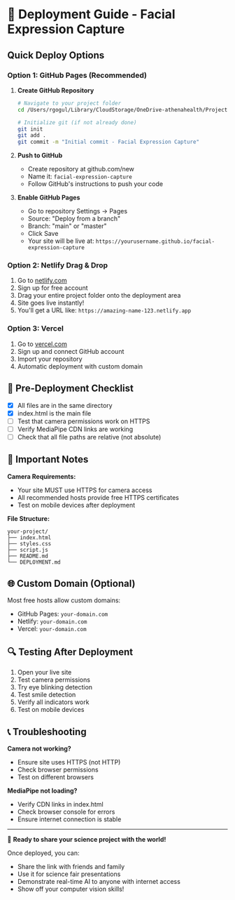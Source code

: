 # 🚀 Deployment Guide - Facial Expression Capture

## Quick Deploy Options

### Option 1: GitHub Pages (Recommended)

1. **Create GitHub Repository**
   ```bash
   # Navigate to your project folder
   cd /Users/rgogul/Library/CloudStorage/OneDrive-athenahealth/Projects/Science
   
   # Initialize git (if not already done)
   git init
   git add .
   git commit -m "Initial commit - Facial Expression Capture"
   ```

2. **Push to GitHub**
   - Create repository at github.com/new
   - Name it: `facial-expression-capture`
   - Follow GitHub's instructions to push your code

3. **Enable GitHub Pages**
   - Go to repository Settings → Pages
   - Source: "Deploy from a branch"
   - Branch: "main" or "master"
   - Click Save
   - Your site will be live at: `https://yourusername.github.io/facial-expression-capture`

### Option 2: Netlify Drag & Drop

1. Go to [netlify.com](https://netlify.com)
2. Sign up for free account
3. Drag your entire project folder onto the deployment area
4. Site goes live instantly!
5. You'll get a URL like: `https://amazing-name-123.netlify.app`

### Option 3: Vercel

1. Go to [vercel.com](https://vercel.com)
2. Sign up and connect GitHub account
3. Import your repository
4. Automatic deployment with custom domain

## 🔧 Pre-Deployment Checklist

- [x] All files are in the same directory
- [x] index.html is the main file
- [ ] Test that camera permissions work on HTTPS
- [ ] Verify MediaPipe CDN links are working
- [ ] Check that all file paths are relative (not absolute)

## 📱 Important Notes

**Camera Requirements:**
- Your site MUST use HTTPS for camera access
- All recommended hosts provide free HTTPS certificates
- Test on mobile devices after deployment

**File Structure:**
```
your-project/
├── index.html
├── styles.css
├── script.js
├── README.md
└── DEPLOYMENT.md
```

## 🌐 Custom Domain (Optional)

Most free hosts allow custom domains:
- GitHub Pages: `your-domain.com`
- Netlify: `your-domain.com` 
- Vercel: `your-domain.com`

## 🔍 Testing After Deployment

1. Open your live site
2. Test camera permissions
3. Try eye blinking detection
4. Test smile detection
5. Verify all indicators work
6. Test on mobile devices

## 📞 Troubleshooting

**Camera not working?**
- Ensure site uses HTTPS (not HTTP)
- Check browser permissions
- Test on different browsers

**MediaPipe not loading?**
- Verify CDN links in index.html
- Check browser console for errors
- Ensure internet connection is stable

---

🎉 **Ready to share your science project with the world!**

Once deployed, you can:
- Share the link with friends and family
- Use it for science fair presentations
- Demonstrate real-time AI to anyone with internet access
- Show off your computer vision skills!
